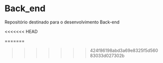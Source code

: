 ﻿# Back_end
Repositório destinado para o desenvolvimento Back-end


<<<<<<< HEAD
<!-- Last Deploy: 23/10/2025 18:25:51 -->
=======
<!-- Last Deploy: 23/10/2025 18:25:51 -->
<!-- Last Deploy: 23/10/2025 18:25:51 -->
>>>>>>> 424f86198abd3a69e8325f5d56083033d027302b
